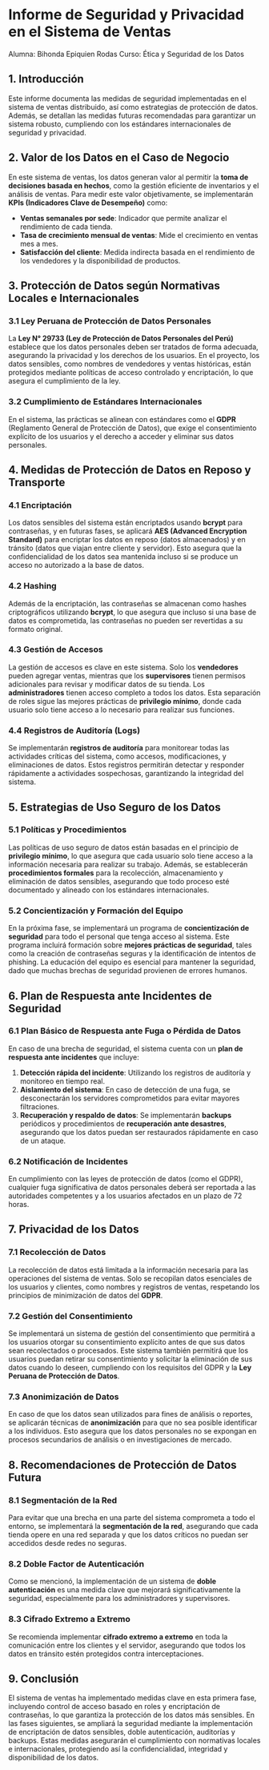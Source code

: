 # **Informe de Seguridad y Privacidad en el Sistema de Ventas**
Alumna: Bihonda Epiquien Rodas
Curso: Ética y Seguridad de los Datos
## **1. Introducción**
Este informe documenta las medidas de seguridad implementadas en el sistema de ventas distribuido, así como estrategias de protección de datos. Además, se detallan las medidas futuras recomendadas para garantizar un sistema robusto, cumpliendo con los estándares internacionales de seguridad y privacidad.

## **2. Valor de los Datos en el Caso de Negocio**
En este sistema de ventas, los datos generan valor al permitir la **toma de decisiones basada en hechos**, como la gestión eficiente de inventarios y el análisis de ventas. Para medir este valor objetivamente, se implementarán **KPIs (Indicadores Clave de Desempeño)** como:

- **Ventas semanales por sede**: Indicador que permite analizar el rendimiento de cada tienda.
- **Tasa de crecimiento mensual de ventas**: Mide el crecimiento en ventas mes a mes.
- **Satisfacción del cliente**: Medida indirecta basada en el rendimiento de los vendedores y la disponibilidad de productos.

## **3. Protección de Datos según Normativas Locales e Internacionales**

### **3.1 Ley Peruana de Protección de Datos Personales**
La **Ley N° 29733 (Ley de Protección de Datos Personales del Perú)** establece que los datos personales deben ser tratados de forma adecuada, asegurando la privacidad y los derechos de los usuarios. En el proyecto, los datos sensibles, como nombres de vendedores y ventas históricas, están protegidos mediante políticas de acceso controlado y encriptación, lo que asegura el cumplimiento de la ley.

### **3.2 Cumplimiento de Estándares Internacionales**
En el sistema, las prácticas se alinean con estándares como el **GDPR** (Reglamento General de Protección de Datos), que exige el consentimiento explícito de los usuarios y el derecho a acceder y eliminar sus datos personales.

## **4. Medidas de Protección de Datos en Reposo y Transporte**

### **4.1 Encriptación**
Los datos sensibles del sistema están encriptados usando **bcrypt** para contraseñas, y en futuras fases, se aplicará **AES (Advanced Encryption Standard)** para encriptar los datos en reposo (datos almacenados) y en tránsito (datos que viajan entre cliente y servidor). Esto asegura que la confidencialidad de los datos sea mantenida incluso si se produce un acceso no autorizado a la base de datos.

### **4.2 Hashing**
Además de la encriptación, las contraseñas se almacenan como hashes criptográficos utilizando **bcrypt**, lo que asegura que incluso si una base de datos es comprometida, las contraseñas no pueden ser revertidas a su formato original.

### **4.3 Gestión de Accesos**
La gestión de accesos es clave en este sistema. Solo los **vendedores** pueden agregar ventas, mientras que los **supervisores** tienen permisos adicionales para revisar y modificar datos de su tienda. Los **administradores** tienen acceso completo a todos los datos. Esta separación de roles sigue las mejores prácticas de **privilegio mínimo**, donde cada usuario solo tiene acceso a lo necesario para realizar sus funciones.

### **4.4 Registros de Auditoría (Logs)** 
Se implementarán **registros de auditoría** para monitorear todas las actividades críticas del sistema, como accesos, modificaciones, y eliminaciones de datos. Estos registros permitirán detectar y responder rápidamente a actividades sospechosas, garantizando la integridad del sistema.

## **5. Estrategias de Uso Seguro de los Datos**

### **5.1 Políticas y Procedimientos**
Las políticas de uso seguro de datos están basadas en el principio de **privilegio mínimo**, lo que asegura que cada usuario solo tiene acceso a la información necesaria para realizar su trabajo. Además, se establecerán **procedimientos formales** para la recolección, almacenamiento y eliminación de datos sensibles, asegurando que todo proceso esté documentado y alineado con los estándares internacionales.

### **5.2 Concientización y Formación del Equipo**
En la próxima fase, se implementará un programa de **concientización de seguridad** para todo el personal que tenga acceso al sistema. Este programa incluirá formación sobre **mejores prácticas de seguridad**, tales como la creación de contraseñas seguras y la identificación de intentos de phishing. La educación del equipo es esencial para mantener la seguridad, dado que muchas brechas de seguridad provienen de errores humanos.

## **6. Plan de Respuesta ante Incidentes de Seguridad**

### **6.1 Plan Básico de Respuesta ante Fuga o Pérdida de Datos**
En caso de una brecha de seguridad, el sistema cuenta con un **plan de respuesta ante incidentes** que incluye:

1. **Detección rápida del incidente**: Utilizando los registros de auditoría y monitoreo en tiempo real.
2. **Aislamiento del sistema**: En caso de detección de una fuga, se desconectarán los servidores comprometidos para evitar mayores filtraciones.
3. **Recuperación y respaldo de datos**: Se implementarán **backups** periódicos y procedimientos de **recuperación ante desastres**, asegurando que los datos puedan ser restaurados rápidamente en caso de un ataque.

### **6.2 Notificación de Incidentes**
En cumplimiento con las leyes de protección de datos (como el GDPR), cualquier fuga significativa de datos personales deberá ser reportada a las autoridades competentes y a los usuarios afectados en un plazo de 72 horas.

## **7. Privacidad de los Datos**

### **7.1 Recolección de Datos**
La recolección de datos está limitada a la información necesaria para las operaciones del sistema de ventas. Solo se recopilan datos esenciales de los usuarios y clientes, como nombres y registros de ventas, respetando los principios de minimización de datos del **GDPR**.

### **7.2 Gestión del Consentimiento**
Se implementará un sistema de gestión del consentimiento que permitirá a los usuarios otorgar su consentimiento explícito antes de que sus datos sean recolectados o procesados. Este sistema también permitirá que los usuarios puedan retirar su consentimiento y solicitar la eliminación de sus datos cuando lo deseen, cumpliendo con los requisitos del GDPR y la **Ley Peruana de Protección de Datos**.

### **7.3 Anonimización de Datos**
En caso de que los datos sean utilizados para fines de análisis o reportes, se aplicarán técnicas de **anonimización** para que no sea posible identificar a los individuos. Esto asegura que los datos personales no se expongan en procesos secundarios de análisis o en investigaciones de mercado.

## **8. Recomendaciones de Protección de Datos Futura**

### **8.1 Segmentación de la Red**
Para evitar que una brecha en una parte del sistema comprometa a todo el entorno, se implementará la **segmentación de la red**, asegurando que cada tienda opere en una red separada y que los datos críticos no puedan ser accedidos desde redes no seguras.

### **8.2 Doble Factor de Autenticación**
Como se mencionó, la implementación de un sistema de **doble autenticación** es una medida clave que mejorará significativamente la seguridad, especialmente para los administradores y supervisores.

### **8.3 Cifrado Extremo a Extremo**
Se recomienda implementar **cifrado extremo a extremo** en toda la comunicación entre los clientes y el servidor, asegurando que todos los datos en tránsito estén protegidos contra interceptaciones.

## **9. Conclusión**
El sistema de ventas ha implementado medidas clave en esta primera fase, incluyendo control de acceso basado en roles y encriptación de contraseñas, lo que garantiza la protección de los datos más sensibles. En las fases siguientes, se ampliará la seguridad mediante la implementación de encriptación de datos sensibles, doble autenticación, auditorías y backups. Estas medidas asegurarán el cumplimiento con normativas locales e internacionales, protegiendo así la confidencialidad, integridad y disponibilidad de los datos.
